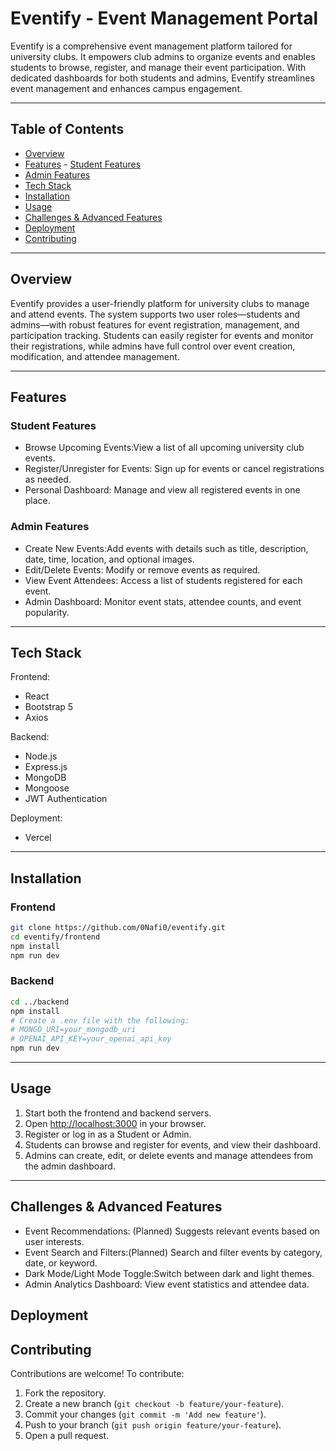 # Eventify - Event Management Portal

Eventify is a comprehensive event management platform tailored for university clubs. It empowers club admins to organize events and enables students to browse, register, and manage their event participation. With dedicated dashboards for both students and admins, Eventify streamlines event management and enhances campus engagement.

---

## Table of Contents

- [Overview](#overview)
- [Features](#features) - [Student Features](#student-features)
- [Admin Features](#admin-features)
- [Tech Stack](#tech-stack)
- [Installation](#installation)
- [Usage](#usage)
- [Challenges & Advanced Features](#challenges--advanced-features)
- [Deployment](#deployment)
- [Contributing](#contributing)

---

## Overview

Eventify provides a user-friendly platform for university clubs to manage and attend events. The system supports two user roles—students and admins—with robust features for event registration, management, and participation tracking. Students can easily register for events and monitor their registrations, while admins have full control over event creation, modification, and attendee management.

---

## Features

### Student Features

- Browse Upcoming Events:View a list of all upcoming university club events.
- Register/Unregister for Events: Sign up for events or cancel registrations as needed.
- Personal Dashboard: Manage and view all registered events in one place.

### Admin Features

- Create New Events:Add events with details such as title, description, date, time, location, and optional images.
- Edit/Delete Events: Modify or remove events as required.
- View Event Attendees: Access a list of students registered for each event.
- Admin Dashboard: Monitor event stats, attendee counts, and event popularity.

---

## Tech Stack

Frontend:

- React
- Bootstrap 5
- Axios

Backend:

- Node.js
- Express.js
- MongoDB
- Mongoose
- JWT Authentication

Deployment:

- Vercel 

---

## Installation

### Frontend

```bash
git clone https://github.com/0Nafi0/eventify.git
cd eventify/frontend
npm install
npm run dev
```

### Backend

```bash
cd ../backend
npm install
# Create a .env file with the following:
# MONGO_URI=your_mongodb_uri
# OPENAI_API_KEY=your_openai_api_key
npm run dev
```

---

## Usage

1. Start both the frontend and backend servers.
2. Open [http://localhost:3000](http://localhost:3000) in your browser.
3. Register or log in as a Student or Admin.
4. Students can browse and register for events, and view their dashboard.
5. Admins can create, edit, or delete events and manage attendees from the admin dashboard.

---

## Challenges & Advanced Features

- Event Recommendations: (Planned) Suggests relevant events based on user interests.
- Event Search and Filters:(Planned) Search and filter events by category, date, or keyword.
- Dark Mode/Light Mode Toggle:Switch between dark and light themes.
- Admin Analytics Dashboard: View event statistics and attendee data.

## Deployment

## Contributing

Contributions are welcome! To contribute:

1. Fork the repository.
2. Create a new branch (`git checkout -b feature/your-feature`).
3. Commit your changes (`git commit -m 'Add new feature'`).
4. Push to your branch (`git push origin feature/your-feature`).
5. Open a pull request.
